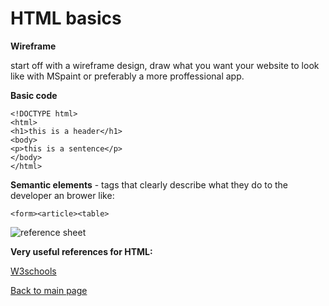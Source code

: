 # HTML basics

**Wireframe**

start off with a wireframe design, draw what you want your website to look like with MSpaint or preferably a more proffessional app.

**Basic code**
```
<!DOCTYPE html>
<html>
<h1>this is a header</h1>
<body>
<p>this is a sentence</p>
</body>
</html>
```

**Semantic elements** - tags that clearly describe what they do to the developer an brower like:

```
<form><article><table>

```

![reference sheet](https://html.com/wp-content/uploads/html5_cheat_sheet_tags.png)

**Very useful references for HTML:**

[W3schools](https://www.w3schools.com/tags/default.asp)<br>

[Back to main page](https://vadengrey.github.io/reading-notes/)
